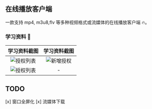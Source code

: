 ## 在线播放客户端

一款支持 mp4, m3u8,flv 等多种视频格式或流媒体的在线播放客户端 🔥。

### 学习资料 🤩

|                          学习资料截图                           |                          学习资料截图                           |
| :-------------------------------------------------------------: | :-------------------------------------------------------------: |
| ![授权列表](https://s2.loli.net/2022/09/18/4Yid5Ql81wnV2bU.png) | ![新增授权](https://s2.loli.net/2022/09/18/cbzwIdaXvoxWMi9.png) |
| ![授权列表](https://s2.loli.net/2022/09/18/vGnX5ApCt1oIUf2.png) |                                -                                |

## TODO

[x] 窗口全屏化
[x] 流媒体下载